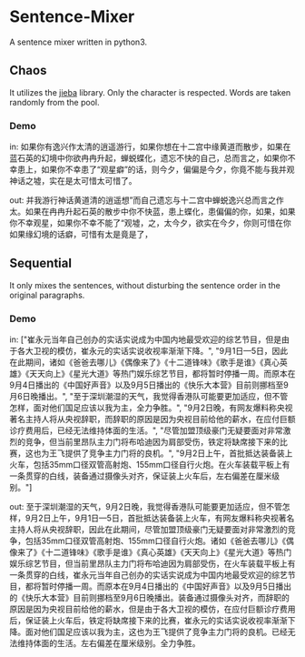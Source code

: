 # Sentence-Mixer

A sentence mixer written in python3.

## Chaos

It utilizes the [jieba](https://github.com/fxsjy/jieba) library. Only the character is respected. Words are taken randomly from the pool.

### Demo

in: 如果你有逸兴作太清的逍遥游行，如果你想在十二宫中缘黄道而散步，如果在蓝石英的幻境中你欲冉冉升起，蝉蜕蝶化，遗忘不快的自己，总而言之，如果你不幸患上，如果你不幸患了“观星癖”的话，则今夕，偏偏是今夕，你竟不能与我并观神话之墟，实在是太可惜太可惜了。

out: 并我游行神话黄道清的逍遥想”而自己遗忘与十二宫中蝉蜕逸兴总而言之作太。如果在冉冉升起石英的散步中你不快蓝，患上蝶化，患偏偏的你，如果，如果你不幸观星，如果你不幸不能了“观墟，之，太今夕，欲实在今夕，你则可惜在你如果缘幻境的话癖，可惜有太是竟是了，

## Sequential

It only mixes the sentences, without disturbing the sentence order in the original paragraphs.

### Demo

in: ["崔永元当年自己创办的实话实说成为中国内地最受欢迎的综艺节目，但是由于各大卫视的模仿，崔永元的实话实说收视率渐渐下降。",
"9月1日—5日，因此在此期间，诸如《爸爸去哪儿》《偶像来了》《十二道锋味》《歌手是谁》《真心英雄》《天天向上》《星光大道》等热门娱乐综艺节目，都将暂时停播一周。而原本在9月4日播出的《中国好声音》以及9月5日播出的《快乐大本营》目前则挪档至9月6日晚播出。",
"至于深圳潮湿的天气，我觉得香港队可能要更加适应，但不管怎样，面对他们国足应该以我为主，全力争胜。",
"9月2日晚，有网友爆料称央视著名主持人将从央视辞职，而辞职的原因是因为央视目前给他的薪水，在应付巨额诊疗费用后，已经无法维持体面的生活。",
"尽管加盟顶级豪门无疑要面对非常激烈的竞争，但当前里昂队主力门将布哈迪因为肩部受伤，铁定将缺席接下来的比赛，这也为王飞提供了竞争主力门将的良机。",
"9月2日上午，首批抵达装备装上火车，包括35mm口径双管高射炮、155mm口径自行火炮。在火车装载平板上有一条贯穿的白线，装备通过摄像头对齐，保证装上火车后，左右偏差在厘米级别。"]

out: 至于深圳潮湿的天气，9月2日晚，我觉得香港队可能要更加适应，但不管怎样，9月2日上午，9月1日—5日，首批抵达装备装上火车，有网友爆料称央视著名主持人将从央视辞职，因此在此期间，尽管加盟顶级豪门无疑要面对非常激烈的竞争，包括35mm口径双管高射炮、155mm口径自行火炮。诸如《爸爸去哪儿》《偶像来了》《十二道锋味》《歌手是谁》《真心英雄》《天天向上》《星光大道》等热门娱乐综艺节目，但当前里昂队主力门将布哈迪因为肩部受伤，在火车装载平板上有一条贯穿的白线，崔永元当年自己创办的实话实说成为中国内地最受欢迎的综艺节目，都将暂时停播一周。而原本在9月4日播出的《中国好声音》以及9月5日播出的《快乐大本营》目前则挪档至9月6日晚播出。装备通过摄像头对齐，而辞职的原因是因为央视目前给他的薪水，但是由于各大卫视的模仿，在应付巨额诊疗费用后，保证装上火车后，铁定将缺席接下来的比赛，崔永元的实话实说收视率渐渐下降。面对他们国足应该以我为主，这也为王飞提供了竞争主力门将的良机。已经无法维持体面的生活。左右偏差在厘米级别。全力争胜。
